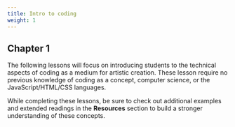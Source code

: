 ```yaml
---
title: Intro to coding
weight: 1
---
```

## Chapter 1

The following lessons will focus on introducing students to the technical aspects of coding as a medium for artistic creation. These lesson require no previous knowledge of coding as a concept, computer science, or the JavaScript/HTML/CSS languages.

While completing these lessons, be sure to check out additional examples and extended readings in the **Resources** section to build a stronger understanding of these concepts.
